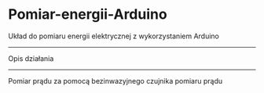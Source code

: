 # Pomiar-energii-Arduino
Układ do pomiaru energii elektrycznej z wykorzystaniem Arduino

*********************************************************
Opis działania
*********************************************************
Pomiar prądu za pomocą  bezinwazyjnego czujnika pomiaru prądu
